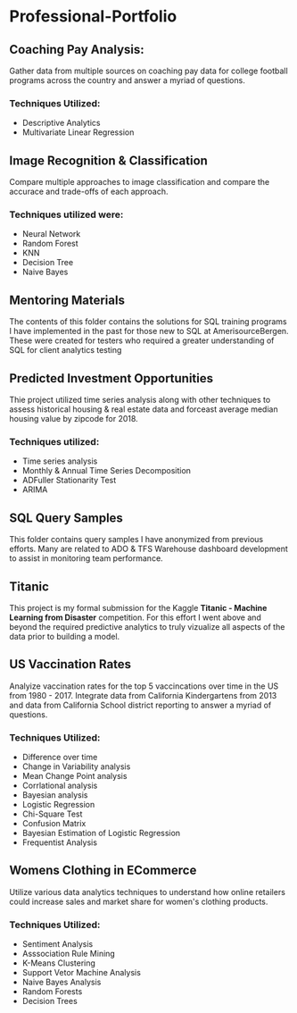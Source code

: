 # Professional-Portfolio

## Coaching Pay Analysis:
Gather data from multiple sources on coaching pay data for college football programs across the country and answer a myriad of questions.

### Techniques Utilized:
* Descriptive Analytics
* Multivariate Linear Regression

## Image Recognition & Classification
Compare multiple approaches to image classification and compare the accurace and trade-offs of each approach.  
### Techniques utilized were:  
 * Neural Network
 * Random Forest
 * KNN
 * Decision Tree
 * Naive Bayes

## Mentoring Materials
The contents of this folder contains the solutions for SQL training programs I have implemented in the past for those new to SQL at AmerisourceBergen. These were created for testers who required a greater understanding of SQL for client analytics testing

## Predicted Investment Opportunities
Thie project utilized time series analysis along with other techniques to assess historical housing & real estate data and forceast average median housing value by zipcode for 2018. 
### Techniques utilized:
 * Time series analysis
 * Monthly & Annual Time Series Decomposition
 * ADFuller Stationarity Test
 * ARIMA

## SQL Query Samples
This folder contains query samples I have anonymized from previous efforts. Many are related to ADO & TFS Warehouse dashboard development to assist in monitoring team performance.  

## Titanic
This project is my formal submission for the Kaggle **Titanic - Machine Learning from Disaster** competition. For this effort I went above and beyond the required predictive analytics to truly vizualize all aspects of the data prior to building a model. 

## US Vaccination Rates
Analyize vaccination rates for the top 5 vaccincations over time in the US from 1980 - 2017. Integrate data from California Kindergartens from 2013 and data from California School district reporting to answer a myriad of questions.

### Techniques Utilized: 
 * Difference over time
 * Change in Variability analysis
 * Mean Change Point analysis
 * Corrlational analysis
 * Bayesian analysis
 * Logistic Regression
 * Chi-Square Test
 * Confusion Matrix
 * Bayesian Estimation of Logistic Regression
 * Frequentist Analysis

## Womens Clothing in ECommerce
Utilize various data analytics techniques to understand how online retailers could increase sales and market share for women's clothing products.

### Techniques Utilized:
 * Sentiment Analysis
 * Asssociation Rule Mining
 * K-Means Clustering
 * Support Vetor Machine Analysis
 * Naive Bayes Analysis
 * Random Forests
 * Decision Trees





